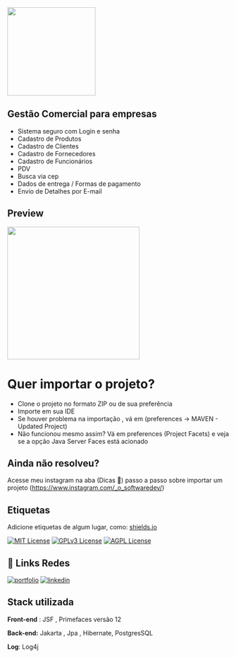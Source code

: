 <img width=200px src="https://github.com/JoaoLlucaxs/PDV_Comercial/assets/92184255/da3e5109-d347-46f9-a7e0-8de36ca61a94"/>

## Gestão Comercial para empresas

- Sistema seguro com Login e senha
- Cadastro de Produtos
- Cadastro de Clientes
- Cadastro de Fornecedores
- Cadastro de Funcionários
- PDV
- Busca via cep
- Dados de entrega / Formas de pagamento
- Envio de Detalhes por E-mail

## Preview 
<img width=300 src="https://github.com/JoaoLlucaxs/PDV_Comercial/assets/92184255/baf8ff8a-236a-490c-826c-aa64803326b4"/>


# Quer importar o projeto?

- Clone o projeto no formato ZIP ou de sua preferência
- Importe em sua IDE
- Se houver problema na importação , vá em (preferences -> MAVEN - Updated Project)
- Não funcionou mesmo assim? Vá em preferences (Project Facets) e veja se a opção Java Server Faces está acionado

## Ainda não resolveu?
    
Acesse meu instagram na aba (Dicas 🤯) passo a passo sobre importar um projeto 
(https://www.instagram.com/_o_softwaredev/)
## Etiquetas

Adicione etiquetas de algum lugar, como: [shields.io](https://shields.io/)

[![MIT License](https://img.shields.io/badge/License-MIT-green.svg)](https://choosealicense.com/licenses/mit/)
[![GPLv3 License](https://img.shields.io/badge/License-GPL%20v3-yellow.svg)](https://opensource.org/licenses/)
[![AGPL License](https://img.shields.io/badge/license-AGPL-blue.svg)](http://www.gnu.org/licenses/agpl-3.0)


## 🔗 Links Redes
[![portfolio](https://img.shields.io/badge/my_portfolio-000?style=for-the-badge&logo=ko-fi&logoColor=white)](https://devjoao.vercel.app/)
[![linkedin](https://img.shields.io/badge/linkedin-0A66C2?style=for-the-badge&logo=linkedin&logoColor=white)](https://www.linkedin.com//in/jo%C3%A3o-lucas-queiroz/)


## Stack utilizada

**Front-end** : JSF , Primefaces versão 12

**Back-end:** Jakarta , Jpa , Hibernate, PostgresSQL

**Log**: Log4j


